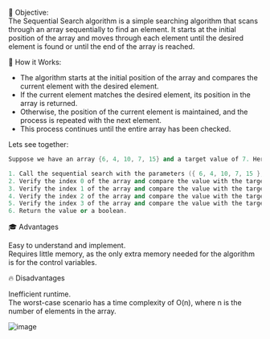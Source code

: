 🎯 Objective:<br>
The Sequential Search algorithm is a simple searching algorithm that scans through an array sequentially to find an element. It starts at the initial position of the array and moves through each element until the desired element is found or until the end of the array is reached.

🚀 How it Works:<br>
- The algorithm starts at the initial position of the array and compares the current element with the desired element.
- If the current element matches the desired element, its position in the array is returned.
- Otherwise, the position of the current element is maintained, and the process is repeated with the next element.
- This process continues until the entire array has been checked.

Lets see together:
```cpp
Suppose we have an array {6, 4, 10, 7, 15} and a target value of 7. Here is an example of sequential search:

1. Call the sequential search with the parameters ({ 6, 4, 10, 7, 15 }, 5, 7);
2. Verify the index 0 of the array and compare the value with the target. In this case, the value 6 is different from 7, so continue;
3. Verify the index 1 of the array and compare the value with the target. In this case, the value 4 is different from 7, so continue;
4. Verify the index 2 of the array and compare the value with the target. In this case, the value 10 is different from 7, so continue;
5. Verify the index 3 of the array and compare the value with the target. In this case, the value 7 is the same as the target, so we found the target!;
6. Return the value or a boolean.

```
   
🎓 Advantages

Easy to understand and implement.<br>
Requires little memory, as the only extra memory needed for the algorithm is for the control variables.


🔥 Disadvantages

Inefficient runtime.<br>
The worst-case scenario has a time complexity of O(n), where n is the number of elements in the array.



![image](https://github.com/DuarteDvv/.AlgorithmsAndDataStructure/assets/136333571/322b35fb-6866-4760-9de5-86aea68ec492)
